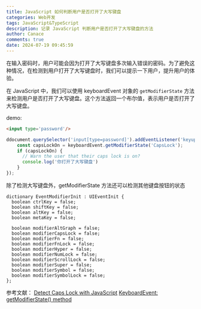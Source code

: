 ```yaml
---
title: JavaScript 如何判断用户是否打开了大写键盘
categories: Web开发
tags: JavaScript&TypeScript
description: 记录 JavaScript 判断用户是否打开了大写键盘的方法
author: Canace
comments: true
date: 2024-07-19 09:45:59
---
```

在输入密码时，用户可能会因为打开了大写键盘多次输入错误的密码。为了避免这种情况，在检测到用户打开了大写键盘时，我们可以提示一下用户，提升用户的体验。

在 JavaScript 中，我们可以使用 keyboardEvent 对象的 `getModifierState` 方法来检测用户是否打开了大写键盘。这个方法返回一个布尔值，表示用户是否打开了大写键盘。

demo:

```html
<input type='password'/>
```

```js
ddocument.querySelector('input[type=password]').addEventListener('keyup', function (keyboardEvent) {
    const capsLockOn = keyboardEvent.getModifierState('CapsLock');
    if (capsLockOn) {
      // Warn the user that their caps lock is on?
      console.log('你打开了大写键盘')
    }
});
```

除了检测大写键盘外，getModifierState 方法还可以检测其他键盘按钮的状态

````
dictionary EventModifierInit : UIEventInit {
  boolean ctrlKey = false;
  boolean shiftKey = false;
  boolean altKey = false;
  boolean metaKey = false;

  boolean modifierAltGraph = false;
  boolean modifierCapsLock = false;
  boolean modifierFn = false;
  boolean modifierFnLock = false;
  boolean modifierHyper = false;
  boolean modifierNumLock = false;
  boolean modifierScrollLock = false;
  boolean modifierSuper = false;
  boolean modifierSymbol = false;
  boolean modifierSymbolLock = false;
};
````

参考文献：
[Detect Caps Lock with JavaScript](https://davidwalsh.name/detect-caps-lock)
[KeyboardEvent: getModifierState() method](https://developer.mozilla.org/en-US/docs/Web/API/KeyboardEvent/getModifierState)
